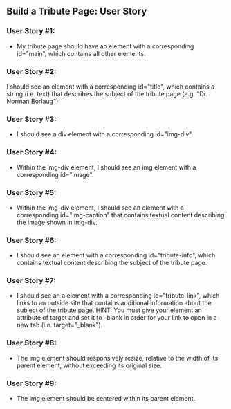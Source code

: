 ## Build a Tribute Page: User Story

### User Story #1: 
  - My tribute page should have an element with a corresponding id="main", which contains all other elements.

### User Story #2: 
I should see an element with a corresponding id="title", which contains a string (i.e. text) that describes the subject of the tribute page (e.g. "Dr. Norman Borlaug").

### User Story #3: 
- I should see a div element with a corresponding id="img-div".

###  User Story #4: 
- Within the img-div element, I should see an img element with a corresponding id="image".

### User Story #5: 
- Within the img-div element, I should see an element with a corresponding id="img-caption" that contains textual content describing the image shown in img-div.

###  User Story #6: 
- I should see an element with a corresponding id="tribute-info", which contains textual content describing the subject of the tribute page.

###  User Story #7: 
- I should see an a element with a corresponding id="tribute-link", which links to an outside site that contains additional information about the subject of the tribute page. HINT: You must give your element an attribute of target and set it to _blank in order for your link to open in a new tab (i.e. target="_blank").

###  User Story #8: 
- The img element should responsively resize, relative to the width of its parent element, without exceeding its original size.

### User Story #9: 
- The img element should be centered within its parent element.
